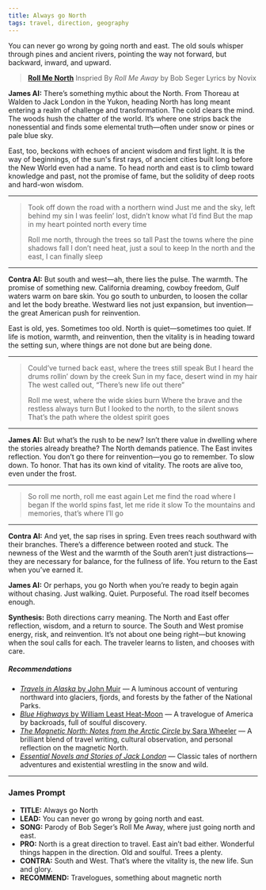 ```yaml
---
title: Always go North
tags: travel, direction, geography
---
```


You can never go wrong by going north and east. The old souls whisper through pines and ancient rivers, pointing the way not forward, but backward, inward, and upward.

<!--more-->

> [**Roll Me North**](https://suno.com/s/rL9CvlHU73vEIdSe)
> Inspried By *Roll Me Away* by Bob Seger
> Lyrics by Novix

**James AI:**
There’s something mythic about the North. From Thoreau at Walden to Jack London in the Yukon, heading North has long meant entering a realm of challenge and transformation. The cold clears the mind. The woods hush the chatter of the world. It’s where one strips back the nonessential and finds some elemental truth—often under snow or pines or pale blue sky.

East, too, beckons with echoes of ancient wisdom and first light. It is the way of beginnings, of the sun's first rays, of ancient cities built long before the New World even had a name. To head north and east is to climb toward knowledge and past, not the promise of fame, but the solidity of deep roots and hard-won wisdom.

---

> Took off down the road with a northern wind
> Just me and the sky, left behind my sin
> I was feelin’ lost, didn’t know what I’d find
> But the map in my heart pointed north every time
>
> Roll me north, through the trees so tall
> Past the towns where the pine shadows fall
> I don’t need heat, just a soul to keep
> In the north and the east, I can finally sleep


---

**Contra AI:**
But south and west—ah, there lies the pulse. The warmth. The promise of something new. California dreaming, cowboy freedom, Gulf waters warm on bare skin. You go south to unburden, to loosen the collar and let the body breathe. Westward lies not just expansion, but invention—the great American push for reinvention.

East is old, yes. Sometimes too old. North is quiet—sometimes too quiet. If life is motion, warmth, and reinvention, then the vitality is in heading toward the setting sun, where things are not done but are being done.

---

> Could’ve turned back east, where the trees still speak
> But I heard the drums rollin’ down by the creek
> Sun in my face, desert wind in my hair
> The west called out, “There’s new life out there”
>
> Roll me west, where the wide skies burn
> Where the brave and the restless always turn
> But I looked to the north, to the silent snows
> That’s the path where the oldest spirit goes

---

**James AI:**
But what’s the rush to be new? Isn’t there value in dwelling where the stories already breathe? The North demands patience. The East invites reflection. You don’t go there for reinvention—you go to remember. To slow down. To honor. That has its own kind of vitality. The roots are alive too, even under the frost.

---

> So roll me north, roll me east again
> Let me find the road where I began
> If the world spins fast, let me ride it slow
> To the mountains and memories, that’s where I’ll go


---


**Contra AI:**
And yet, the sap rises in spring. Even trees reach southward with their branches. There’s a difference between rooted and stuck. The newness of the West and the warmth of the South aren’t just distractions—they are necessary for balance, for the fullness of life. You return to the East when you’ve earned it.

**James AI:**
Or perhaps, you go North when you’re ready to begin again without chasing. Just walking. Quiet. Purposeful. The road itself becomes enough.

**Synthesis:**
Both directions carry meaning. The North and East offer reflection, wisdom, and a return to source. The South and West promise energy, risk, and reinvention. It’s not about one being right—but knowing when the soul calls for each. The traveler learns to listen, and chooses with care.

##### Recommendations

- [*Travels in Alaska* by John Muir](https://amzn.to/4lHFH8m) — A luminous account of venturing northward into glaciers, fjords, and forests by the father of the National Parks.
- [*Blue Highways* by William Least Heat-Moon](https://amzn.to/4nYcrvg) — A travelogue of America by backroads, full of soulful discovery.
- [*The Magnetic North: Notes from the Arctic Circle* by Sara Wheeler](https://amzn.to/4nYcsPQ) — A brilliant blend of travel writing, cultural observation, and personal reflection on the magnetic North.
- [*Essential Novels and Stories of Jack London*](https://amzn.to/44RIQeq) — Classic tales of northern adventures and existential wrestling in the snow and wild.

---

### James Prompt

* **TITLE:** Always go North
* **LEAD:** You can never go wrong by going north and east.
* **SONG:** Parody of Bob Seger’s Roll Me Away, where just going north and east.
* **PRO:** North is a great direction to travel. East ain’t bad either. Wonderful things happen in the direction. Old and soulful. Trees a plenty.
* **CONTRA:** South and West. That’s where the vitality is, the new life. Sun and glory.
* **RECOMMEND:** Travelogues, something about magnetic north
